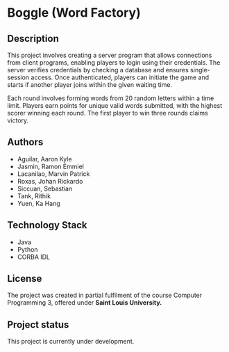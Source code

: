 # Boggle (Word Factory)

## Description
This project involves creating a server program that allows connections from client programs, enabling players to login using their credentials. The server verifies credentials by checking a database and ensures single-session access. Once authenticated, players can initiate the game and starts if another player joins within the given waiting time.

Each round involves forming words from 20 random letters within a time limit. Players earn points for unique valid words submitted, with the highest scorer winning each round. The first player to win three rounds claims victory.


## Authors
- Aguilar, Aaron Kyle
- Jasmin, Ramon Emmiel
- Lacanilao, Marvin Patrick
- Roxas, Johan Rickardo
- Siccuan, Sebastian
- Tank, Rithik
- Yuen, Ka Hang

## Technology Stack
- Java
- Python
- CORBA IDL


## License
The project was created in partial fulfilment of the course Computer Programming 3, offered under **Saint Louis University.**

## Project status
This project is currently under development.
